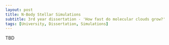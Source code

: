 ```yaml
---
layout: post
title: N-Body Stellar Simulations
subtitle: 3rd year dissertation - 'How fast do molecular clouds grow?'
tags: [University, Dissertation, Simulations]
---
```


TBD